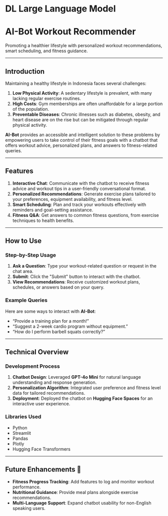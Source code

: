 # **DL Large Language Model**
# **AI-Bot Workout Recommender**

Promoting a healthier lifestyle with personalized workout recommendations, smart scheduling, and fitness guidance.

---

## **Introduction**

Maintaining a healthy lifestyle in Indonesia faces several challenges:  
1. **Low Physical Activity**: A sedentary lifestyle is prevalent, with many lacking regular exercise routines.  
2. **High Costs**: Gym memberships are often unaffordable for a large portion of the population.  
3. **Preventable Diseases**: Chronic illnesses such as diabetes, obesity, and heart disease are on the rise but can be mitigated through regular physical activity.  

**AI-Bot** provides an accessible and intelligent solution to these problems by empowering users to take control of their fitness goals with a chatbot that offers workout advice, personalized plans, and answers to fitness-related queries.  

---

## **Features**

1. **Interactive Chat**: Communicate with the chatbot to receive fitness advice and workout tips in a user-friendly conversational format.  
2. **Personalized Recommendations**: Generate exercise plans tailored to your preferences, equipment availability, and fitness level.  
3. **Smart Scheduling**: Plan and track your workouts effectively with reminders and goal-setting assistance.  
4. **Fitness Q&A**: Get answers to common fitness questions, from exercise techniques to health benefits.

---

## **How to Use**

### **Step-by-Step Usage**  
1. **Ask a Question**: Type your workout-related question or request in the chat area.  
2. **Submit**: Click the "Submit" button to interact with the chatbot.  
3. **View Recommendations**: Receive customized workout plans, schedules, or answers based on your query.

### **Example Queries**  
Here are some ways to interact with **AI-Bot**:  
- “Provide a training plan for a month!”  
- “Suggest a 2-week cardio program without equipment.”  
- “How do I perform barbell squats correctly?”  

---


## **Technical Overview**

### **Development Process**  
1. **Chatbot Design**: Leveraged **GPT-4o Mini** for natural language understanding and response generation.  
2. **Personalization Algorithm**: Integrated user preference and fitness level data for tailored recommendations.  
3. **Deployment**: Deployed the chatbot on **Hugging Face Spaces** for an interactive user experience.

### **Libraries Used**  
- Python  
- Streamlit  
- Pandas  
- Plotly  
- Hugging Face Transformers  

---

## **Future Enhancements 🌱**  

- **Fitness Progress Tracking**: Add features to log and monitor workout performance.  
- **Nutritional Guidance**: Provide meal plans alongside exercise recommendations.  
- **Multi-Language Support**: Expand chatbot usability for non-English speaking users.  

